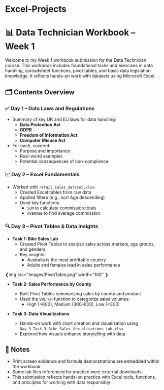 # Excel-Projects
# 📊 Data Technician Workbook – Week 1

Welcome to my Week 1 workbook submission for the Data Technician course. This workbook includes foundational tasks and exercises in data handling, spreadsheet functions, pivot tables, and basic data legislation knowledge. It reflects hands-on work with datasets using Microsoft Excel.

## 🗂️ Contents Overview

### ✅ Day 1 – Data Laws and Regulations
- Summary of key UK and EU laws for data handling:
  - **Data Protection Act**
  - **GDPR**
  - **Freedom of Information Act**
  - **Computer Misuse Act**
- For each, covered:
  - Purpose and importance
  - Real-world examples
  - Potential consequences of non-compliance

### 📈 Day 2 – Excel Fundamentals
- Worked with `retail_sales_dataset.xlsx`:
  - Created Excel tables from raw data
  - Applied filters (e.g., sort Age descending)
  - Used key functions:
    - `SUM` to calculate commission totals
    - `AVERAGE` to find average commission

### 🔍 Day 3 – Pivot Tables & Data Insights
- **Task 1: Bike Sales Lab**
  - Created Pivot Tables to analyze sales across markets, age groups, and genders
  - Key insights:
    - Australia is the most profitable country
    - Adults and females lead in sales performance

❮img src="Images/PivotTable.png" width="100" ❯

- **Task 2: Sales Performance by County**
  - Built Pivot Tables summarizing sales by county and product
  - Used the `SWITCH` function to categorize sales volumes:
    - High (>600), Medium (300–600), Low (<300)

- **Task 3: Data Visualizations**
  - Hands-on work with chart creation and visualization using `Day_3_Task_3_Bike_Sales_Visualisations_Lab.xlsx`
  - Explored how visuals enhance storytelling with data


## 📌 Notes
- Print screen evidence and formula demonstrations are embedded within the workbook
- Some lab files referenced for practice were external downloads
- This submission reflects hands-on practice with Excel tools, functions, and principles for working with data responsibly
